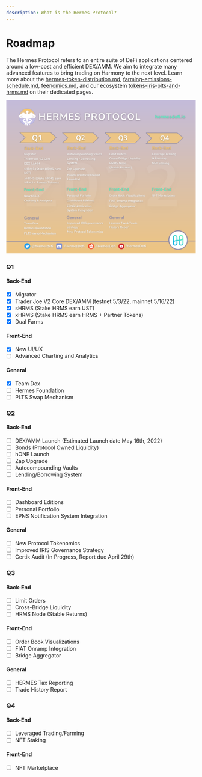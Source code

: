 ```yaml
---
description: What is the Hermes Protocol?
---
```


# Roadmap

The Hermes Protocol refers to an entire suite of DeFi applications centered around a low-cost and efficient DEX/AMM. We aim to integrate many advanced features to bring trading on Harmony to the next level. Learn more about the [hermes-token-distribution.md](tokenomics/hermes-token-distribution.md "mention"), [farming-emissions-schedule.md](tokenomics/farming-emissions-schedule.md "mention"), [feenomics.md](tokenomics/feenomics.md "mention"), and our ecosystem [tokens-iris-plts-and-hrms.md](tokenomics/tokens-iris-plts-and-hrms.md "mention") on their dedicated pages.

![](<.gitbook/assets/New Roadmap (1).png>)

### Q1

#### Back-End

* [x] Migrator
* [x] Trader Joe V2 Core DEX/AMM (testnet 5/3/22, mainnet 5/16/22)
* [x] sHRMS (Stake HRMS earn UST)
* [x] xHRMS (Stake HRMS earn HRMS + Partner Tokens)
* [x] Dual Farms

#### Front-End

* [x] New UI/UX
* [ ] Advanced Charting and Analytics

#### General

* [x] Team Dox
* [ ] Hermes Foundation
* [ ] PLTS Swap Mechanism

### Q2

#### Back-End

* [ ] DEX/AMM Launch (Estimated Launch date May 16th, 2022)
* [ ] Bonds (Protocol Owned Liquidity)
* [ ] hONE Launch
* [ ] Zap Upgrade
* [ ] Autocompounding Vaults
* [ ] Lending/Borrowing System

#### Front-End

* [ ] Dashboard Editions
* [ ] Personal Portfolio
* [ ] EPNS Notification System Integration

#### General

* [ ] New Protocol Tokenomics
* [ ] Improved IRIS Governance Strategy
* [ ] Certik Audit (In Progress, Report due April 29th)

### Q3

#### Back-End

* [ ] Limit Orders
* [ ] Cross-Bridge Liquidity
* [ ] HRMS Node (Stable Returns)

#### Front-End

* [ ] Order Book Visualizations
* [ ] FIAT Onramp Integration
* [ ] Bridge Aggregator

#### General

* [ ] HERMES Tax Reporting
* [ ] Trade History Report

### Q4

#### Back-End

* [ ] Leveraged Trading/Farming
* [ ] NFT Staking

#### Front-End

* [ ] NFT Marketplace

